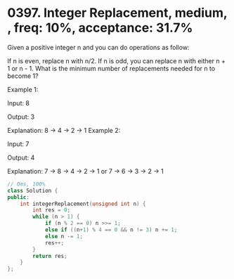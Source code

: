 # 0397. Integer Replacement, medium, , freq: 10%, acceptance: 31.7%

Given a positive integer n and you can do operations as follow:

If n is even, replace n with n/2.
If n is odd, you can replace n with either n + 1 or n - 1.
What is the minimum number of replacements needed for n to become 1?

Example 1:

Input:
8

Output:
3

Explanation:
8 -> 4 -> 2 -> 1
Example 2:

Input:
7

Output:
4

Explanation:
7 -> 8 -> 4 -> 2 -> 1
or
7 -> 6 -> 3 -> 2 -> 1

```c++
// 0ms, 100%
class Solution {
public:
    int integerReplacement(unsigned int n) {
        int res = 0;
        while (n > 1) {
            if (n % 2 == 0) n >>= 1;
            else if ((n+1) % 4 == 0 && n != 3) n += 1;
            else n -= 1;
            res++;
        }
        return res;
    }
};
```
